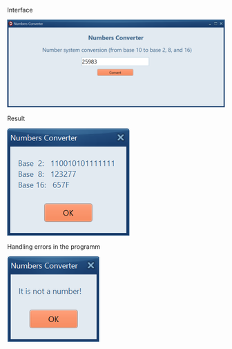 Interface

![alt text](https://github.com/tegic/BP1.1/blob/main/SCREENSHOT%201%20main%20menu.png)

Result

![alt text](https://github.com/tegic/BP1.1/blob/main/SCREENSHOT%202%20result.png)

Handling errors in the programm

![alt text](https://github.com/tegic/BP1.1/blob/main/SCREENSHOT%203%20error%20message.png)
